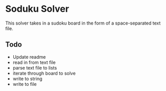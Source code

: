 # Soduku Solver

This solver takes in a sudoku board in the form of a space-separated text file.

## Todo

- Update readme
- read in from text file
- parse text file to lists
- iterate through board to solve
- write to string
- write to file
